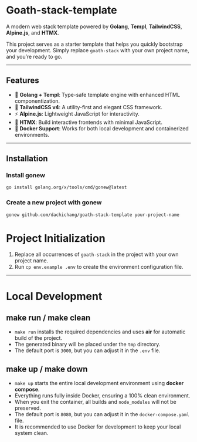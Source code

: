 # Goath-stack-template

A modern web stack template powered by **Golang**, **Templ**, **TailwindCSS**, **Alpine.js**, and **HTMX**.

This project serves as a starter template that helps you quickly bootstrap your development.
Simply replace `goath-stack` with your own project name, and you’re ready to go.

---

## Features

- 🚀 **Golang + Templ**: Type-safe template engine with enhanced HTML componentization.
- 🎨 **TailwindCSS v4**: A utility-first and elegant CSS framework.
- ⚡ **Alpine.js**: Lightweight JavaScript for interactivity.
- 🔗 **HTMX**: Build interactive frontends with minimal JavaScript.
- 🐳 **Docker Support**: Works for both local development and containerized environments.

---

## Installation

### Install gonew

```bash
go install golang.org/x/tools/cmd/gonew@latest
```

### Create a new project with gonew

```bash
gonew github.com/dachichang/goath-stack-template your-project-name
```

# Project Initialization

1. Replace all occurrences of `goath-stack` in the project with your own project name.
2. Run `cp env.example .env` to create the environment configuration file.

---

# Local Development

## make run / make clean

- `make run` installs the required dependencies and uses **air** for automatic build of the project.
- The generated binary will be placed under the `tmp` directory.
- The default port is `3000`, but you can adjust it in the `.env` file.

## make up / make down

- `make up` starts the entire local development environment using **docker compose**.
- Everything runs fully inside Docker, ensuring a 100% clean environment.
- When you exit the container, all builds and `node_modules` will not be preserved.
- The default port is `8080`, but you can adjust it in the `docker-compose.yaml` file.
- It is recommended to use Docker for development to keep your local system clean.
